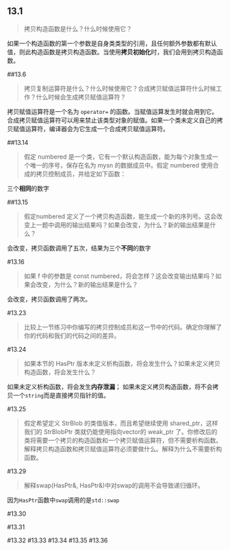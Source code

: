 ## 13.1

> 拷贝构造函数是什么？什么时候使用它？

如果一个构造函数的第一个参数是自身类类型的引用，且任何额外参数都有默认值，则此构造函数是拷贝构造函数。当使用**拷贝初始化**时，我们会用到拷贝构造函数。

##13.6

> 拷贝复制运算符是什么？什么时候使用它？合成拷贝赋值运算符什么时候工作？什么时候会生成拷贝赋值运算符？

拷贝赋值运算符是一个名为 `operator=` 的函数。当赋值运算发生时就会用到它。合成拷贝赋值运算符可以用来禁止该类型对象的赋值。如果一个类未定义自己的拷贝赋值运算符，编译器会为它生成一个合成拷贝赋值运算符。

##13.14

> 假定 numbered 是一个类，它有一个默认构造函数，能为每个对象生成一个唯一的序号，保存在名为 mysn 的数据成员中。假定 numbered 使用合成的拷贝控制成员，并给定如下函数：

三个**相同**的数字

##13.15

>假定numbered 定义了一个拷贝构造函数，能生成一个新的序列号。这会改变上一题中调用的输出结果吗？如果会改变，为什么？新的输出结果是什么？

会改变，拷贝函数调用了五次，结果为三个**不同**的数字

#13.16

>如果 f 中的参数是 const numbered，将会怎样？这会改变输出结果吗？如果会改变，为什么？新的输出结果是什么？

会改变，拷贝函数调用了两次。

#13.23

>比较上一节练习中你编写的拷贝控制成员和这一节中的代码。确定你理解了你的代码和我们的代码之间的差异。

#13.24

>如果本节的 HasPtr 版本未定义析构函数，将会发生什么？如果未定义拷贝构造函数，将会发生什么？

如果未定义析构函数，将会发生**内存泄漏**；
如果未定义拷贝构造函数，将不会拷贝一个`string`而是直接拷贝指针的值。

#13.25

>假定希望定义 StrBlob 的类值版本，而且希望继续使用 shared_ptr，这样我们的 StrBlobPtr 类就仍能使用指向vector的 weak_ptr 了。你修改后的类将需要一个拷贝的构造函数和一个拷贝赋值运算符，但不需要析构函数。解释拷贝构造函数和拷贝赋值运算符必须要做什么。解释为什么不需要析构函数。

#13.29

>解释swap(HasPtr&, HasPtr&)中对swap的调用不会导致递归循环。

因为``HasPtr``函数中``swap``调用的是``std::swap``

#13.30

#13.31

#13.32
#13.33
#13.34
#13.35
#13.36
